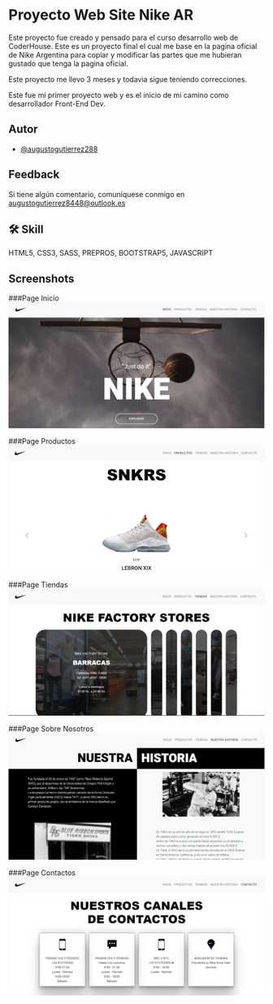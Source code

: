 
# Proyecto Web Site Nike AR

Este proyecto fue creado y pensado para el curso desarrollo web de CoderHouse. 
Este es un proyecto final el cual me base en la pagina oficial de Nike Argentina para copiar y modificar las partes que me hubieran gustado que tenga la pagina oficial.

Este proyecto me llevo 3 meses y todavia sigue teniendo correcciones.

Este fue mi primer proyecto web y es el inicio de mi camino como desarrollador Front-End Dev.

## Autor

- [@augustogutierrez288](https://github.com/augustogutierrez288)


## Feedback

Si tiene algún comentario, comuníquese conmigo en augustogutierrez8448@outlook.es

## 🛠 Skill 

HTML5, CSS3, SASS, PREPROS, BOOTSTRAP5, JAVASCRIPT

## Screenshots

###Page Inicio
![index](./assets/capturas-de-pantalla/index.png)

###Page Productos
![page contacto](./assets/capturas-de-pantalla/page-productos.png)

###Page Tiendas
![page tiendas](./assets/capturas-de-pantalla/page-tiendas.png)

###Page Sobre Nosotros
![page nuestra historia](./assets/capturas-de-pantalla/page-nuestra-historia.png)

###Page Contactos 
![page contactos](./assets/capturas-de-pantalla/page-contactos.png)

